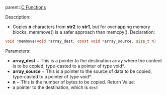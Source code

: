parent::[C Functions](C%20Functions.md)

Description:
- Copies **n** characters from **str2** to **str1**, but for overlapping memory blocks, memmove() is a safer approach than memcpy().
Declaration:
```c
void *memmove(void *array_dest, const void *array_source, size_t n)
```
Parameters:
-   **array_dest** − This is a pointer to the destination array where the content is to be copied, type-casted to a pointer of type void*.
-   **array_source** − This is a pointer to the source of data to be copied, type-casted to a pointer of type void*.
-   **n** − This is the number of bytes to be copied.
Return Value:
- a pointer to the destination, which is `dest`